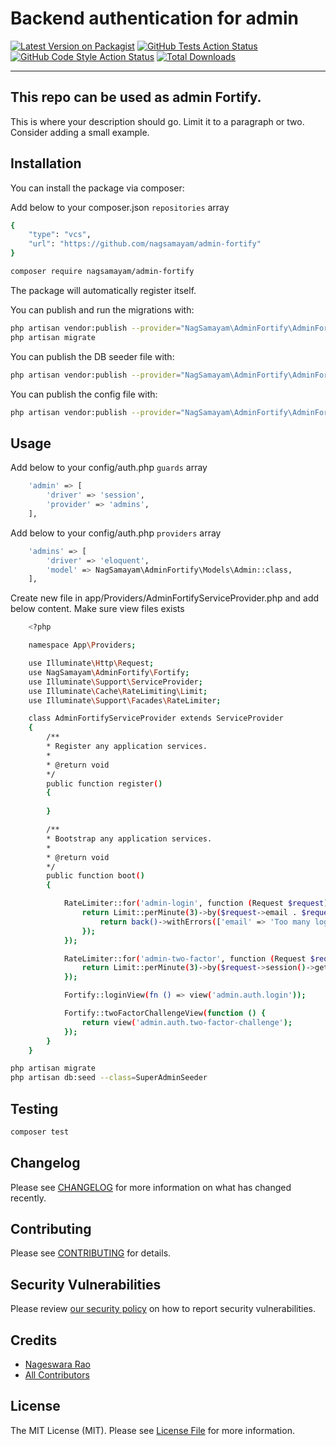 # Backend authentication for admin

[![Latest Version on Packagist](https://img.shields.io/packagist/v/nagsamayam/admin-fortify.svg?style=flat-square)](https://packagist.org/packages/nagsamayam/admin-fortify)
[![GitHub Tests Action Status](https://img.shields.io/github/workflow/status/nagsamayam/admin-fortify/run-tests?label=tests)](https://github.com/nagsamayam/admin-fortify/actions?query=workflow%3Arun-tests+branch%3Amain)
[![GitHub Code Style Action Status](https://img.shields.io/github/workflow/status/nagsamayam/admin-fortify/Check%20&%20fix%20styling?label=code%20style)](https://github.com/nagsamayam/admin-fortify/actions?query=workflow%3A"Check+%26+fix+styling"+branch%3Amain)
[![Total Downloads](https://img.shields.io/packagist/dt/nagsamayam/admin-fortify.svg?style=flat-square)](https://packagist.org/packages/nagsamayam/admin-fortify)

---
This repo can be used as admin Fortify.
---

This is where your description should go. Limit it to a paragraph or two. Consider adding a small example.


## Installation

You can install the package via composer:

Add below to your composer.json `repositories` array

```bash
{
    "type": "vcs",
    "url": "https://github.com/nagsamayam/admin-fortify"
}
```

```bash
composer require nagsamayam/admin-fortify
```

The package will automatically register itself.

You can publish and run the migrations with:

```bash
php artisan vendor:publish --provider="NagSamayam\AdminFortify\AdminFortifyServiceProvider" --tag="admin-fortify-migrations"
php artisan migrate
```

You can publish the DB seeder file with:
```bash
php artisan vendor:publish --provider="NagSamayam\AdminFortify\AdminFortifyServiceProvider" --tag="admin-fortify-seeders"
```

You can publish the config file with:
```bash
php artisan vendor:publish --provider="NagSamayam\AdminFortify\AdminFortifyServiceProvider" --tag="admin-fortify-config"
```


## Usage

Add below to your config/auth.php `guards` array

```bash
    'admin' => [
        'driver' => 'session',
        'provider' => 'admins',
    ],
```

Add below to your config/auth.php `providers` array

```bash
    'admins' => [
        'driver' => 'eloquent',
        'model' => NagSamayam\AdminFortify\Models\Admin::class,
    ],
```

Create new file in app/Providers/AdminFortifyServiceProvider.php and add below content. Make sure view files exists

```bash
    <?php

    namespace App\Providers;

    use Illuminate\Http\Request;
    use NagSamayam\AdminFortify\Fortify;
    use Illuminate\Support\ServiceProvider;
    use Illuminate\Cache\RateLimiting\Limit;
    use Illuminate\Support\Facades\RateLimiter;

    class AdminFortifyServiceProvider extends ServiceProvider
    {
        /**
        * Register any application services.
        *
        * @return void
        */
        public function register()
        {
            
        }

        /**
        * Bootstrap any application services.
        *
        * @return void
        */
        public function boot()
        {

            RateLimiter::for('admin-login', function (Request $request) {
                return Limit::perMinute(3)->by($request->email . $request->ip())->response(function () {
                    return back()->withErrors(['email' => 'Too many login attempts.',]);
                });
            });

            RateLimiter::for('admin-two-factor', function (Request $request) {
                return Limit::perMinute(3)->by($request->session()->get('login.id'));
            });

            Fortify::loginView(fn () => view('admin.auth.login'));

            Fortify::twoFactorChallengeView(function () {
                return view('admin.auth.two-factor-challenge');
            });
        }
    }
```

```bash
php artisan migrate
php artisan db:seed --class=SuperAdminSeeder
```

## Testing

```bash
composer test
```

## Changelog

Please see [CHANGELOG](CHANGELOG.md) for more information on what has changed recently.

## Contributing

Please see [CONTRIBUTING](.github/CONTRIBUTING.md) for details.

## Security Vulnerabilities

Please review [our security policy](../../security/policy) on how to report security vulnerabilities.

## Credits

- [Nageswara Rao](https://github.com/nagsamayam)
- [All Contributors](../../contributors)

## License

The MIT License (MIT). Please see [License File](LICENSE.md) for more information.
